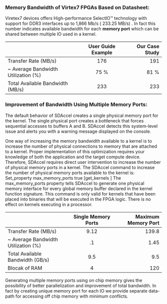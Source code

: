 ### Memory Bandwidth of Virtex7 FPGAs Based on Datasheet:

 Viretex7 devices offers High-performance SelectIO™ technology with support for DDR3 interfaces up to 1,866 Mb/s ( 233.25 MB/s) . In fact this number indicates available bandwidth for each __memory port__ which can be shared between multiple IO used in a kernel. 
 

|        |    User Guide Example     | Our Case Study     |    
|----------|:-------------:|------:|
|  Transfer Rate  (MB/s)      | 176  | 191 |   
| ~ Average Bandwidth Utilization (%)        | 75 %  | 81 %  | 
|  Total Available Bandwidth  (MB/s)      | 233   | 233   | 


### Improvement of Bandwidth Using Multiple Memory Ports:

The default behavior of SDAccel creates a single physical memory port for the kernel. The single 
physical port creates a bottleneck that forces sequential accesses to buffers A and B. 
SDAccel detects this system-level issue and alerts you with a warning message displayed on 
the console.

One way of increasing the memory bandwidth available to a kernel is to increase the 
number of physical connections to memory that are attached to a kernel. Proper 
implementation of this optimization requires your knowledge of both the application and 
the target compute device. Therefore, SDAccel requires direct user intervention to increase 
the number of physical memory ports in a kernel. The SDAccel command to increase the 
number of physical memory ports available to the kernel is:
Set_property max_memory_ports true [get_kernels <kernel name>]
The max_memory_ports property tells SDAccel to generate one physical memory 
interface for every global memory buffer declared in the kernel function signature. This 
command is only valid for kernels that have been placed into binaries that will be executed 
in the FPGA logic. There is no effect on kernels executing in a processor.

|        |      Single Memory Ports   | Maximum Memory Port    |    
|----------|:-------------:|------:|
|  Transfer Rate  (MB/s)      | 9.12  | 139.8  |
| ~ Average Bandwidth Utilization (%)        | .1  | 1.45  | 
|  Total Available Bandwidth  (GB/s)      | 9.5  | 9.5  |
|  Blocak of RAM      | 4 | 120  |

Generating multiple memory ports using on chip memory gives the possibility of better parallelization and improvement of total bandwidth. In fact by creating unique memory port for each IO we provide separate data-path for accessing off chip memory with minimum conflicts.  





